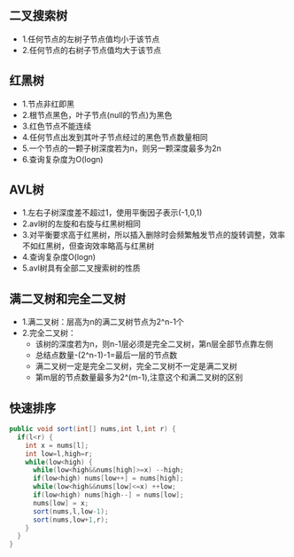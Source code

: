 ## 二叉搜索树

- 1.任何节点的左树子节点值均小于该节点
- 2.任何节点的右树子节点值均大于该节点

## 红黑树

- 1.节点非红即黑
- 2.根节点黑色，叶子节点(null的节点)为黑色
- 3.红色节点不能连续
- 4.任何节点出发到其叶子节点经过的黑色节点数量相同
- 5.一个节点的一颗子树深度若为n，则另一颗深度最多为2n
- 6.查询复杂度为O(logn)

## AVL树

- 1.左右子树深度差不超过1，使用平衡因子表示(-1,0,1)
- 2.avl树的左旋和右旋与红黑树相同
- 3.对平衡要求高于红黑树，所以插入删除时会频繁触发节点的旋转调整，效率不如红黑树，但查询效率略高与红黑树
- 4.查询复杂度O(logn)
- 5.avl树具有全部二叉搜索树的性质

## 满二叉树和完全二叉树

- 1.满二叉树：层高为n的满二叉树节点为2^n-1个
- 2.完全二叉树：
  - 该树的深度若为n，则n-1层必须是完全二叉树，第n层全部节点靠左侧
  - 总结点数量-(2^n-1)-1=最后一层的节点数
  - 满二叉树一定是完全二叉树，完全二叉树不一定是满二叉树
  - 第m层的节点数量最多为2^(m-1),注意这个和满二叉树的区别

## 快速排序

```java
public void sort(int[] nums,int l,int r) {
  if(l<r) {
    int x = nums[l];
    int low=l,high=r;
    while(low<high) {
      while(low<high&&nums[high]>=x) --high;
      if(low<high) nums[low++] = nums[high];
      while(low<high&&nums[low]<=x) ++low;
      if(low<high) nums[high--] = nums[low];
      nums[low] = x;
      sort(nums,l,low-1);
      sort(nums,low+1,r);
    }
  }
}
```
